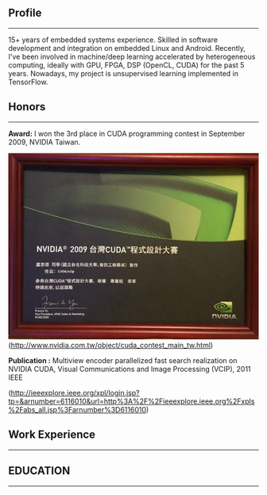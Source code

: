 ## Profile
--------------------
15+ years of embedded systems experience. Skilled in software development and integration on embedded Linux and Android. Recently, I've been involved in machine/deep learning accelerated by heterogeneous computing, ideally with GPU, FPGA, DSP (OpenCL, CUDA) for the past 5 years. Nowadays, my project is unsupervised learning implemented in TensorFlow.

## Honors
--------------------
**Award:**
I won the 3rd place in CUDA programming contest in September 2009, NVIDIA Taiwan.

![](https://raw.githubusercontent.com/CT-LU/self.introduction/master/dd96c0_b5e1ff8854d44865b5737d24f141f0ad.webp)
(http://www.nvidia.com.tw/object/cuda_contest_main_tw.html)

**Publication :**
Multiview encoder parallelized fast search realization on NVIDIA CUDA, Visual Communications and Image Processing (VCIP), 2011 IEEE

(http://ieeexplore.ieee.org/xpl/login.jsp?tp=&arnumber=6116010&url=http%3A%2F%2Fieeexplore.ieee.org%2Fxpls%2Fabs_all.jsp%3Farnumber%3D6116010)

## Work Experience
--------------------

## EDUCATION
--------------------
